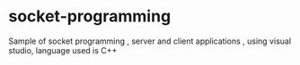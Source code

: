 # socket-programming
Sample of socket programming , server and client applications , using visual studio, language used is C++
